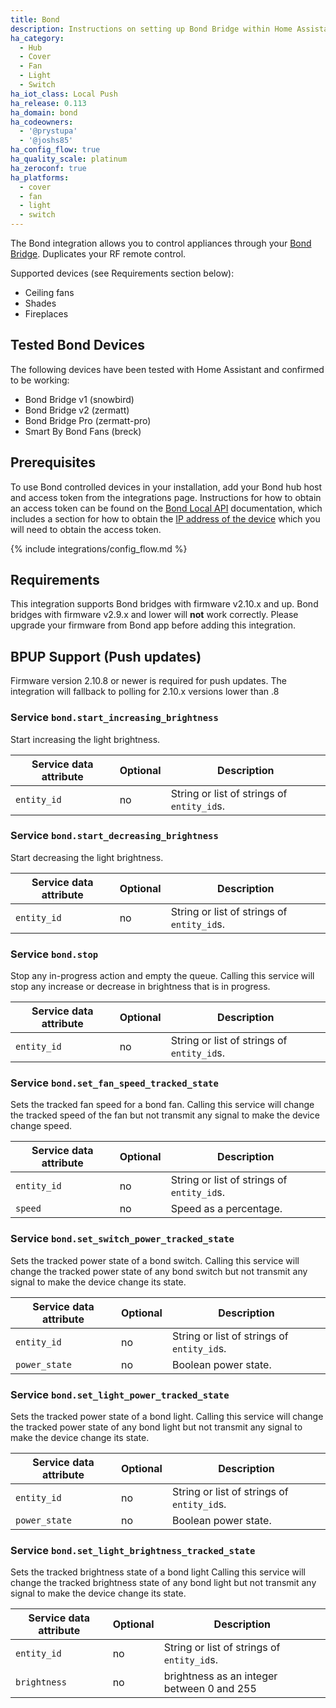 ```yaml
---
title: Bond
description: Instructions on setting up Bond Bridge within Home Assistant.
ha_category:
  - Hub
  - Cover
  - Fan
  - Light
  - Switch
ha_iot_class: Local Push
ha_release: 0.113
ha_domain: bond
ha_codeowners:
  - '@prystupa'
  - '@joshs85'
ha_config_flow: true
ha_quality_scale: platinum
ha_zeroconf: true
ha_platforms:
  - cover
  - fan
  - light
  - switch
---
```


The Bond integration allows you to control appliances through your [Bond Bridge](https://bondhome.io/). Duplicates your RF remote control.

Supported devices (see Requirements section below):

- Ceiling fans
- Shades
- Fireplaces

## Tested Bond Devices

The following devices have been tested with Home Assistant and confirmed to be working:

- Bond Bridge v1 (snowbird)
- Bond Bridge v2 (zermatt)
- Bond Bridge Pro (zermatt-pro)
- Smart By Bond Fans (breck)

## Prerequisites

To use Bond controlled devices in your installation, add your Bond hub host and access token from the integrations page. Instructions for how to obtain an access token can be found on the [Bond Local API](http://docs-local.appbond.com/#section/Getting-Started/Get-Device-Information) documentation, which includes a section for how to obtain the [IP address of the device](http://docs-local.appbond.com/#section/Getting-Started/Finding-the-Bond-IP) which you will need to obtain the access token.

{% include integrations/config_flow.md %}

## Requirements

This integration supports Bond bridges with firmware v2.10.x and up.
Bond bridges with firmware v2.9.x and lower will **not** work correctly. Please
upgrade your firmware from Bond app before adding this integration.

## BPUP Support (Push updates)

Firmware version 2.10.8 or newer is required for push updates. The integration
will fallback to polling for 2.10.x versions lower than .8

### Service `bond.start_increasing_brightness`

Start increasing the light brightness.

| Service data attribute | Optional | Description |
| ---------------------- | -------- | ----------- |
| `entity_id` | no | String or list of strings of `entity_id`s.

### Service `bond.start_decreasing_brightness`

Start decreasing the light brightness.

| Service data attribute | Optional | Description |
| ---------------------- | -------- | ----------- |
| `entity_id` | no | String or list of strings of `entity_id`s.

### Service `bond.stop`

Stop any in-progress action and empty the queue. Calling this service will
stop any increase or decrease in brightness that is in progress.

| Service data attribute | Optional | Description |
| ---------------------- | -------- | ----------- |
| `entity_id` | no | String or list of strings of `entity_id`s.

### Service `bond.set_fan_speed_tracked_state`

Sets the tracked fan speed for a bond fan.
Calling this service will change the tracked speed of the fan but not transmit any signal to make the device change speed.

| Service data attribute | Optional | Description |
| ---------------------- | -------- | ----------- |
| `entity_id` | no | String or list of strings of `entity_id`s.
| `speed` | no | Speed as a percentage.

### Service `bond.set_switch_power_tracked_state`

Sets the tracked power state of a bond switch.
Calling this service will change the tracked power state of any bond switch but not transmit any signal to make the device change its state.

| Service data attribute | Optional | Description |
| ---------------------- | -------- | ----------- |
| `entity_id` | no | String or list of strings of `entity_id`s.
| `power_state` | no | Boolean power state.

### Service `bond.set_light_power_tracked_state`

Sets the tracked power state of a bond light.
Calling this service will change the tracked power state of any bond light but not transmit any signal to make the device change its state.

| Service data attribute | Optional | Description |
| ---------------------- | -------- | ----------- |
| `entity_id` | no | String or list of strings of `entity_id`s.
| `power_state` | no | Boolean power state.

### Service `bond.set_light_brightness_tracked_state`

Sets the tracked brightness state of a bond light
Calling this service will change the tracked brightness state of any bond light but not transmit any signal to make the device change its state.

| Service data attribute | Optional | Description |
| ---------------------- | -------- | ----------- |
| `entity_id` | no | String or list of strings of `entity_id`s.
| `brightness` | no | brightness as an integer between 0 and 255
